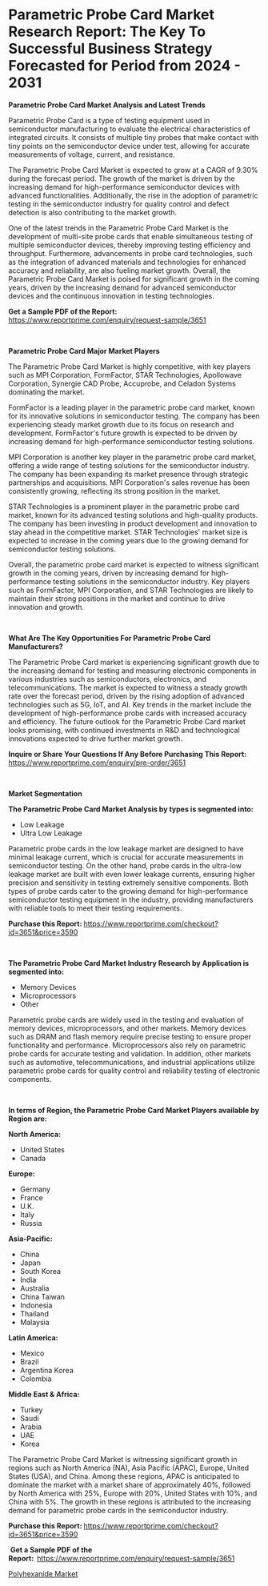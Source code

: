 <p><h1>Parametric Probe Card Market Research Report: The Key To Successful Business Strategy Forecasted for Period from 2024 - 2031</h1></p><p><strong>Parametric Probe Card Market Analysis and Latest Trends</strong></p>
<p><p>Parametric Probe Card is a type of testing equipment used in semiconductor manufacturing to evaluate the electrical characteristics of integrated circuits. It consists of multiple tiny probes that make contact with tiny points on the semiconductor device under test, allowing for accurate measurements of voltage, current, and resistance.</p><p>The Parametric Probe Card Market is expected to grow at a CAGR of 9.30% during the forecast period. The growth of the market is driven by the increasing demand for high-performance semiconductor devices with advanced functionalities. Additionally, the rise in the adoption of parametric testing in the semiconductor industry for quality control and defect detection is also contributing to the market growth.</p><p>One of the latest trends in the Parametric Probe Card Market is the development of multi-site probe cards that enable simultaneous testing of multiple semiconductor devices, thereby improving testing efficiency and throughput. Furthermore, advancements in probe card technologies, such as the integration of advanced materials and technologies for enhanced accuracy and reliability, are also fueling market growth. Overall, the Parametric Probe Card Market is poised for significant growth in the coming years, driven by the increasing demand for advanced semiconductor devices and the continuous innovation in testing technologies.</p></p>
<p><strong>Get a Sample PDF of the Report:&nbsp;</strong> <a href="https://www.reportprime.com/enquiry/request-sample/3651">https://www.reportprime.com/enquiry/request-sample/3651</a></p>
<p>&nbsp;</p>
<p><strong>Parametric Probe Card Major Market Players</strong></p>
<p><p>The Parametric Probe Card Market is highly competitive, with key players such as MPI Corporation, FormFactor, STAR Technologies, Apollowave Corporation, Synergie CAD Probe, Accuprobe, and Celadon Systems dominating the market. </p><p>FormFactor is a leading player in the parametric probe card market, known for its innovative solutions in semiconductor testing. The company has been experiencing steady market growth due to its focus on research and development. FormFactor's future growth is expected to be driven by increasing demand for high-performance semiconductor testing solutions.</p><p>MPI Corporation is another key player in the parametric probe card market, offering a wide range of testing solutions for the semiconductor industry. The company has been expanding its market presence through strategic partnerships and acquisitions. MPI Corporation's sales revenue has been consistently growing, reflecting its strong position in the market.</p><p>STAR Technologies is a prominent player in the parametric probe card market, known for its advanced testing solutions and high-quality products. The company has been investing in product development and innovation to stay ahead in the competitive market. STAR Technologies' market size is expected to increase in the coming years due to the growing demand for semiconductor testing solutions.</p><p>Overall, the parametric probe card market is expected to witness significant growth in the coming years, driven by increasing demand for high-performance testing solutions in the semiconductor industry. Key players such as FormFactor, MPI Corporation, and STAR Technologies are likely to maintain their strong positions in the market and continue to drive innovation and growth.</p></p>
<p>&nbsp;</p>
<p><strong>What Are The Key Opportunities For Parametric Probe Card Manufacturers?</strong></p>
<p><p>The Parametric Probe Card market is experiencing significant growth due to the increasing demand for testing and measuring electronic components in various industries such as semiconductors, electronics, and telecommunications. The market is expected to witness a steady growth rate over the forecast period, driven by the rising adoption of advanced technologies such as 5G, IoT, and AI. Key trends in the market include the development of high-performance probe cards with increased accuracy and efficiency. The future outlook for the Parametric Probe Card market looks promising, with continued investments in R&D and technological innovations expected to drive further market growth.</p></p>
<p><strong>Inquire or Share Your Questions If Any Before Purchasing This Report:</strong> <a href="https://www.reportprime.com/enquiry/pre-order/3651">https://www.reportprime.com/enquiry/pre-order/3651</a></p>
<p>&nbsp;</p>
<p><strong>Market Segmentation</strong></p>
<p><strong>The Parametric Probe Card Market Analysis by types is segmented into:</strong></p>
<p><ul><li>Low Leakage</li><li>Ultra Low Leakage</li></ul></p>
<p><p>Parametric probe cards in the low leakage market are designed to have minimal leakage current, which is crucial for accurate measurements in semiconductor testing. On the other hand, probe cards in the ultra-low leakage market are built with even lower leakage currents, ensuring higher precision and sensitivity in testing extremely sensitive components. Both types of probe cards cater to the growing demand for high-performance semiconductor testing equipment in the industry, providing manufacturers with reliable tools to meet their testing requirements.</p></p>
<p><strong>Purchase this Report:&nbsp;</strong><a href="https://www.reportprime.com/checkout?id=3651&price=3590">https://www.reportprime.com/checkout?id=3651&price=3590</a></p>
<p>&nbsp;</p>
<p><strong>The Parametric Probe Card Market Industry Research by Application is segmented into:</strong></p>
<p><ul><li>Memory Devices</li><li>Microprocessors</li><li>Other</li></ul></p>
<p><p>Parametric probe cards are widely used in the testing and evaluation of memory devices, microprocessors, and other markets. Memory devices such as DRAM and flash memory require precise testing to ensure proper functionality and performance. Microprocessors also rely on parametric probe cards for accurate testing and validation. In addition, other markets such as automotive, telecommunications, and industrial applications utilize parametric probe cards for quality control and reliability testing of electronic components.</p></p>
<p>&nbsp;</p>
<p><strong>In terms of Region, the Parametric Probe Card Market Players available by Region are:</strong></p>
<p>
    <p> <strong> North America: </strong>
        <ul>
            <li>United States</li>
            <li>Canada</li>
        </ul>
        </p> 
    <p> <strong> Europe: </strong>
        <ul>
            <li>Germany</li>
            <li>France</li>
            <li>U.K.</li>
            <li>Italy</li>
            <li>Russia</li>
        </ul>
        </p> 
    <p> <strong> Asia-Pacific: </strong>
        <ul>
            <li>China</li>
            <li>Japan</li>
            <li>South Korea</li>
            <li>India</li>
            <li>Australia</li>
            <li>China Taiwan</li>
            <li>Indonesia</li>
            <li>Thailand</li>
            <li>Malaysia</li>
        </ul>
        </p> 
    <p> <strong> Latin America: </strong>
        <ul>
            <li>Mexico</li>
            <li>Brazil</li>
            <li>Argentina Korea</li>
            <li>Colombia</li>
        </ul>
        </p> 
    <p> <strong> Middle East & Africa: </strong>
        <ul>
            <li>Turkey</li>
            <li>Saudi</li>
            <li>Arabia</li>
            <li>UAE</li>
            <li>Korea</li>
        </ul>
    </p>
    </p>
<p><p>The Parametric Probe Card Market is witnessing significant growth in regions such as North America (NA), Asia Pacific (APAC), Europe, United States (USA), and China. Among these regions, APAC is anticipated to dominate the market with a market share of approximately 40%, followed by North America with 25%, Europe with 20%, United States with 10%, and China with 5%. The growth in these regions is attributed to the increasing demand for parametric probe cards in the semiconductor industry.</p></p>
<p><strong>Purchase this Report: </strong><a href="https://www.reportprime.com/checkout?id=3651&price=3590">https://www.reportprime.com/checkout?id=3651&price=3590</a></p>
<p>&nbsp;<strong>Get a Sample PDF of the Report:&nbsp;&nbsp;</strong><a href="https://www.reportprime.com/enquiry/request-sample/3651">https://www.reportprime.com/enquiry/request-sample/3651</a></p>
<p><strong></strong></p>
<p><p><a href="https://forested-sushi-9b0.notion.site/Polyhexanide-Market-Size-Growth-Outlook-from-2024-to-2031-projecting-at-Market-s-Trends-Analysis-b-f9e6aa7583e64ab9b7e29ac1dfd81a73">Polyhexanide Market</a></p></p>